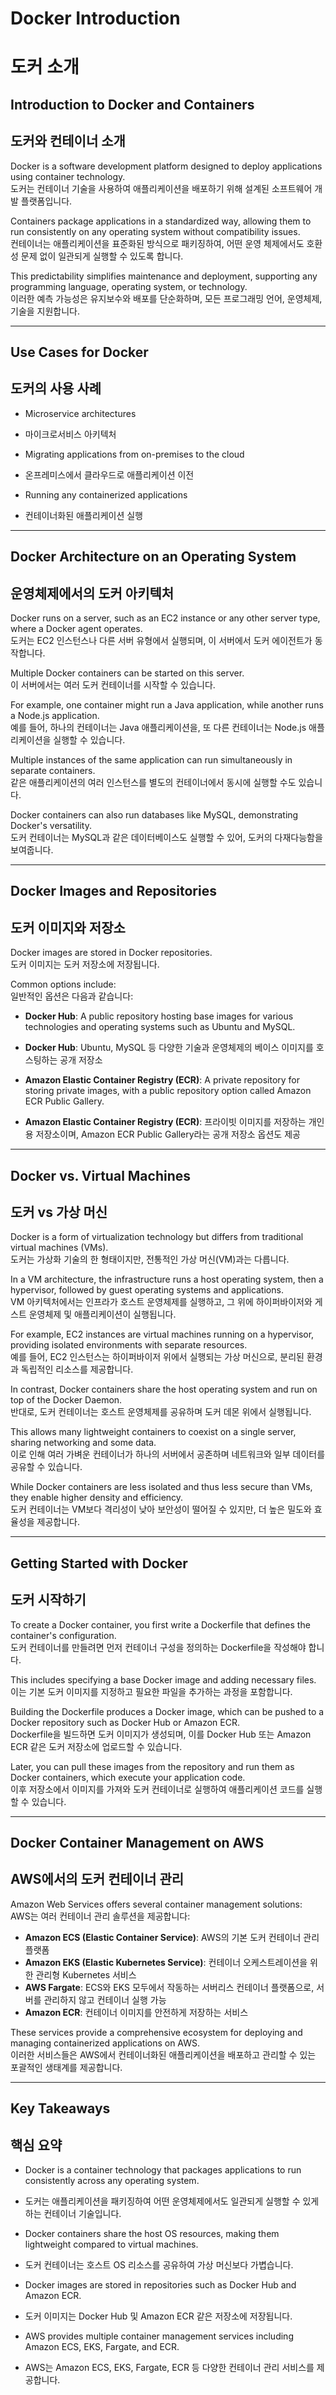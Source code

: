 # Docker Introduction  
# 도커 소개  

## Introduction to Docker and Containers  
## 도커와 컨테이너 소개  

Docker is a software development platform designed to deploy applications using container technology.  
도커는 컨테이너 기술을 사용하여 애플리케이션을 배포하기 위해 설계된 소프트웨어 개발 플랫폼입니다.  

Containers package applications in a standardized way, allowing them to run consistently on any operating system without compatibility issues.  
컨테이너는 애플리케이션을 표준화된 방식으로 패키징하여, 어떤 운영 체제에서도 호환성 문제 없이 일관되게 실행할 수 있도록 합니다.  

This predictability simplifies maintenance and deployment, supporting any programming language, operating system, or technology.  
이러한 예측 가능성은 유지보수와 배포를 단순화하며, 모든 프로그래밍 언어, 운영체제, 기술을 지원합니다.  

---

## Use Cases for Docker  
## 도커의 사용 사례  

- Microservice architectures  
- 마이크로서비스 아키텍처  

- Migrating applications from on-premises to the cloud  
- 온프레미스에서 클라우드로 애플리케이션 이전  

- Running any containerized applications  
- 컨테이너화된 애플리케이션 실행  

---

## Docker Architecture on an Operating System  
## 운영체제에서의 도커 아키텍처  

Docker runs on a server, such as an EC2 instance or any other server type, where a Docker agent operates.  
도커는 EC2 인스턴스나 다른 서버 유형에서 실행되며, 이 서버에서 도커 에이전트가 동작합니다.  

Multiple Docker containers can be started on this server.  
이 서버에서는 여러 도커 컨테이너를 시작할 수 있습니다.  

For example, one container might run a Java application, while another runs a Node.js application.  
예를 들어, 하나의 컨테이너는 Java 애플리케이션을, 또 다른 컨테이너는 Node.js 애플리케이션을 실행할 수 있습니다.  

Multiple instances of the same application can run simultaneously in separate containers.  
같은 애플리케이션의 여러 인스턴스를 별도의 컨테이너에서 동시에 실행할 수도 있습니다.  

Docker containers can also run databases like MySQL, demonstrating Docker's versatility.  
도커 컨테이너는 MySQL과 같은 데이터베이스도 실행할 수 있어, 도커의 다재다능함을 보여줍니다.  

---

## Docker Images and Repositories  
## 도커 이미지와 저장소  

Docker images are stored in Docker repositories.  
도커 이미지는 도커 저장소에 저장됩니다.  

Common options include:  
일반적인 옵션은 다음과 같습니다:  

- **Docker Hub**: A public repository hosting base images for various technologies and operating systems such as Ubuntu and MySQL.  
- **Docker Hub**: Ubuntu, MySQL 등 다양한 기술과 운영체제의 베이스 이미지를 호스팅하는 공개 저장소  

- **Amazon Elastic Container Registry (ECR)**: A private repository for storing private images, with a public repository option called Amazon ECR Public Gallery.  
- **Amazon Elastic Container Registry (ECR)**: 프라이빗 이미지를 저장하는 개인용 저장소이며, Amazon ECR Public Gallery라는 공개 저장소 옵션도 제공  

---

## Docker vs. Virtual Machines  
## 도커 vs 가상 머신  

Docker is a form of virtualization technology but differs from traditional virtual machines (VMs).  
도커는 가상화 기술의 한 형태이지만, 전통적인 가상 머신(VM)과는 다릅니다.  

In a VM architecture, the infrastructure runs a host operating system, then a hypervisor, followed by guest operating systems and applications.  
VM 아키텍처에서는 인프라가 호스트 운영체제를 실행하고, 그 위에 하이퍼바이저와 게스트 운영체제 및 애플리케이션이 실행됩니다.  

For example, EC2 instances are virtual machines running on a hypervisor, providing isolated environments with separate resources.  
예를 들어, EC2 인스턴스는 하이퍼바이저 위에서 실행되는 가상 머신으로, 분리된 환경과 독립적인 리소스를 제공합니다.  

In contrast, Docker containers share the host operating system and run on top of the Docker Daemon.  
반대로, 도커 컨테이너는 호스트 운영체제를 공유하며 도커 데몬 위에서 실행됩니다.  

This allows many lightweight containers to coexist on a single server, sharing networking and some data.  
이로 인해 여러 가벼운 컨테이너가 하나의 서버에서 공존하며 네트워크와 일부 데이터를 공유할 수 있습니다.  

While Docker containers are less isolated and thus less secure than VMs, they enable higher density and efficiency.  
도커 컨테이너는 VM보다 격리성이 낮아 보안성이 떨어질 수 있지만, 더 높은 밀도와 효율성을 제공합니다.  

---

## Getting Started with Docker  
## 도커 시작하기  

To create a Docker container, you first write a Dockerfile that defines the container's configuration.  
도커 컨테이너를 만들려면 먼저 컨테이너 구성을 정의하는 Dockerfile을 작성해야 합니다.  

This includes specifying a base Docker image and adding necessary files.  
이는 기본 도커 이미지를 지정하고 필요한 파일을 추가하는 과정을 포함합니다.  

Building the Dockerfile produces a Docker image, which can be pushed to a Docker repository such as Docker Hub or Amazon ECR.  
Dockerfile을 빌드하면 도커 이미지가 생성되며, 이를 Docker Hub 또는 Amazon ECR 같은 도커 저장소에 업로드할 수 있습니다.  

Later, you can pull these images from the repository and run them as Docker containers, which execute your application code.  
이후 저장소에서 이미지를 가져와 도커 컨테이너로 실행하여 애플리케이션 코드를 실행할 수 있습니다.  

---

## Docker Container Management on AWS  
## AWS에서의 도커 컨테이너 관리  

Amazon Web Services offers several container management solutions:  
AWS는 여러 컨테이너 관리 솔루션을 제공합니다:  

- **Amazon ECS (Elastic Container Service)**: AWS의 기본 도커 컨테이너 관리 플랫폼  
- **Amazon EKS (Elastic Kubernetes Service)**: 컨테이너 오케스트레이션을 위한 관리형 Kubernetes 서비스  
- **AWS Fargate**: ECS와 EKS 모두에서 작동하는 서버리스 컨테이너 플랫폼으로, 서버를 관리하지 않고 컨테이너 실행 가능  
- **Amazon ECR**: 컨테이너 이미지를 안전하게 저장하는 서비스  

These services provide a comprehensive ecosystem for deploying and managing containerized applications on AWS.  
이러한 서비스들은 AWS에서 컨테이너화된 애플리케이션을 배포하고 관리할 수 있는 포괄적인 생태계를 제공합니다.  

---

## Key Takeaways  
## 핵심 요약  

- Docker is a container technology that packages applications to run consistently across any operating system.  
- 도커는 애플리케이션을 패키징하여 어떤 운영체제에서도 일관되게 실행할 수 있게 하는 컨테이너 기술입니다.  

- Docker containers share the host OS resources, making them lightweight compared to virtual machines.  
- 도커 컨테이너는 호스트 OS 리소스를 공유하여 가상 머신보다 가볍습니다.  

- Docker images are stored in repositories such as Docker Hub and Amazon ECR.  
- 도커 이미지는 Docker Hub 및 Amazon ECR 같은 저장소에 저장됩니다.  

- AWS provides multiple container management services including Amazon ECS, EKS, Fargate, and ECR.  
- AWS는 Amazon ECS, EKS, Fargate, ECR 등 다양한 컨테이너 관리 서비스를 제공합니다.  
